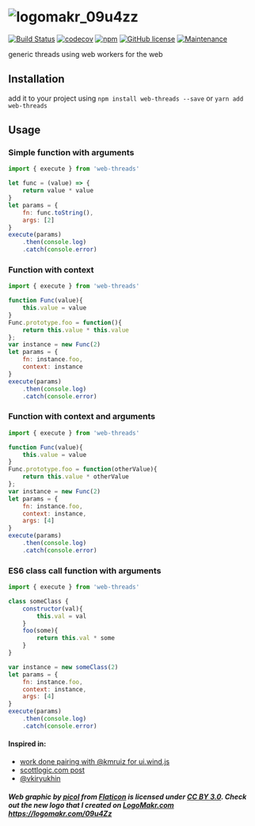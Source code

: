 # ![logomakr_09u4zz](https://user-images.githubusercontent.com/3071208/44622482-88a91a80-a8b9-11e8-976c-fdd422ac5c98.png)
[![Build Status](https://travis-ci.org/kanekotic/web-threads.svg?branch=master)](https://travis-ci.org/kanekotic/web-threads)
[![codecov](https://codecov.io/gh/kanekotic/web-threads/branch/master/graph/badge.svg)](https://codecov.io/gh/kanekotic/web-threads)
[![npm](https://img.shields.io/npm/dt/web-threads.svg)](https://github.com/kanekotic/web-threads)
[![GitHub license](https://img.shields.io/github/license/kanekotic/web-threads.svg)](https://github.com/kanekotic/web-threads/blob/master/LICENSE)
[![Maintenance](https://img.shields.io/badge/Maintained%3F-yes-green.svg)](https://GitHub.com/kanekotic/web-threads/graphs/commit-activity)

generic threads using web workers for the web

## Installation

add it to your project using `npm install web-threads --save` or `yarn add web-threads`

## Usage

### Simple function with arguments

```js
import { execute } from 'web-threads'

let func = (value) => {
    return value * value
}
let params = {
    fn: func.toString(),
    args: [2]
} 
execute(params)
    .then(console.log)
    .catch(console.error)
```

### Function with context

```js
import { execute } from 'web-threads'

function Func(value){
    this.value = value
}
Func.prototype.foo = function(){
    return this.value * this.value
};
var instance = new Func(2)
let params = {
    fn: instance.foo,
    context: instance
} 
execute(params)
    .then(console.log)
    .catch(console.error)
```

### Function with context and arguments

```js
import { execute } from 'web-threads'

function Func(value){
    this.value = value
}
Func.prototype.foo = function(otherValue){
    return this.value * otherValue
};
var instance = new Func(2)
let params = {
    fn: instance.foo,
    context: instance,
    args: [4]
} 
execute(params)
    .then(console.log)
    .catch(console.error)
```

### ES6 class call function with arguments

```js
import { execute } from 'web-threads'

class someClass {
    constructor(val){
        this.val = val
    }
    foo(some){
        return this.val * some
    }
}

var instance = new someClass(2)
let params = {
    fn: instance.foo,
    context: instance,
    args: [4]
} 
execute(params)
    .then(console.log)
    .catch(console.error)
```
#### Inspired in:
 - [work done pairing with @kmruiz for ui.wind.js](https://github.com/CodeInBrackets/ui.wind.js)
 - [scottlogic.com post](https://blog.scottlogic.com/2011/02/24/web-workers-part-3-creating-a-generic-worker.html)
 - [@vkiryukhin](http://www.eslinstructor.net/vkthread/)

 
##### Web graphic by <a href="http://www.flaticon.com/authors/picol">picol</a> from <a href="http://www.flaticon.com/">Flaticon</a> is licensed under <a href="http://creativecommons.org/licenses/by/3.0/" title="Creative Commons BY 3.0">CC BY 3.0</a>. Check out the new logo that I created on <a href="http://logomakr.com" title="Logo Makr">LogoMakr.com</a> https://logomakr.com/09u4Zz

